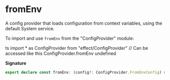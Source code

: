 # fromEnv

A config provider that loads configuration from context variables,
using the default System service.

To import and use `fromEnv` from the "ConfigProvider" module:

ts
import \* as ConfigProvider from "effect/ConfigProvider"
// Can be accessed like this
ConfigProvider.fromEnv
undefined

**Signature**

```ts
export declare const fromEnv: (config?: ConfigProvider.FromEnvConfig) => ConfigProvider
```
